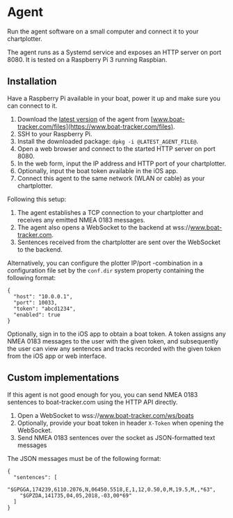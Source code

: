 # Agent

Run the agent software on a small computer and connect it to your chartplotter.

The agent runs as a Systemd service and exposes an HTTP server on port 8080. It is tested on a Raspberry Pi 3 running
Raspbian.

## Installation

Have a Raspberry Pi available in your boat, power it up and make sure you can connect to it.

1. Download the [latest version](@LATEST_AGENT_URL@) of the agent from [www.boat-tracker.com/files](https://www.boat-tracker.com/files).
1. SSH to your Raspberry Pi.
1. Install the downloaded package: `dpkg -i @LATEST_AGENT_FILE@`.
1. Open a web browser and connect to the started HTTP server on port 8080.
1. In the web form, input the IP address and HTTP port of your chartplotter.
1. Optionally, input the boat token available in the iOS app.
1. Connect this agent to the same network (WLAN or cable) as your chartplotter.

Following this setup:

1. The agent establishes a TCP connection to your chartplotter and receives any emitted NMEA 0183 messages.
1. The agent also opens a WebSocket to the backend at wss://www.boat-tracker.com.
1. Sentences received from the chartplotter are sent over the WebSocket to the backend.

Alternatively, you can configure the plotter IP/port -combination in a configuration file set by the `conf.dir` system
property containing the following format:

    {
      "host": "10.0.0.1",
      "port": 10033,
      "token": "abcd1234",
      "enabled": true
    }

Optionally, sign in to the iOS app to obtain a boat token. A token assigns any NMEA 0183 messages to the user with
the given token, and subsequently the user can view any sentences and tracks recorded with the given token from the iOS 
app or web interface.

## Custom implementations

If this agent is not good enough for you, you can send NMEA 0183 sentences to boat-tracker.com using the HTTP API 
directly.

1. Open a WebSocket to wss://www.boat-tracker.com/ws/boats
1. Optionally, provide your boat token in header `X-Token` when opening the WebSocket.
1. Send NMEA 0183 sentences over the socket as JSON-formatted text messages

The JSON messages must be of the following format:

    {
      "sentences": [
        "$GPGGA,174239,6110.2076,N,06450.5518,E,1,12,0.50,0,M,19.5,M,,*63",
        "$GPZDA,141735,04,05,2018,-03,00*69"
      ]
    }
